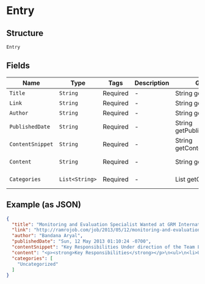 
# Entry

## Structure

`Entry`

## Fields

| Name | Type | Tags | Description | Getter | Setter |
|  --- | --- | --- | --- | --- | --- |
| `Title` | `String` | Required | - | String getTitle() | setTitle(String title) |
| `Link` | `String` | Required | - | String getLink() | setLink(String link) |
| `Author` | `String` | Required | - | String getAuthor() | setAuthor(String author) |
| `PublishedDate` | `String` | Required | - | String getPublishedDate() | setPublishedDate(String publishedDate) |
| `ContentSnippet` | `String` | Required | - | String getContentSnippet() | setContentSnippet(String contentSnippet) |
| `Content` | `String` | Required | - | String getContent() | setContent(String content) |
| `Categories` | `List<String>` | Required | - | List<String> getCategories() | setCategories(List<String> categories) |

## Example (as JSON)

```json
{
  "title": "Monitoring and Evaluation Specialist Wanted at GRM International",
  "link": "http://ramrojob.com/job/2013/05/12/monitoring-and-evaluation-specialist-wanted-at-grm-international.html",
  "author": "Bandana Aryal",
  "publishedDate": "Sun, 12 May 2013 01:10:24 -0700",
  "contentSnippet": "Key Responsibilities Under direction of the Team Leader, responsible for the design and roll out of programme M&#38;E plan, ...",
  "content": "<p><strong>Key Responsibilities</strong></p>\n<ul>\n<li>Under direction of the Team Leader, responsible for the design and roll out of programme M&amp;E plan, including design of the logframe and key performance indicators.</li>\n<li>Track programme progress against indicators and ensure early identification of any areas requiring remedial action.</li>\n<li>Carry out site visits and provide M&amp;E support and training for local partners.</li>\n<li>Harmonise programme monitoring indicators and systems with national M&amp;E systems.</li>\n<li>Promote use of data to inform decision making and link evidence-based approaches to achievement of results.</li>\n<li>Support operations research and specialised studies, such as client satisfaction, cost-effectiveness, and impact evaluation.</li>\n<li>Solicit and manage local data collection and research teams, as needed.</li>\n<li>Contribute to the preparation of regular progress reports, technical deliverables, presentations, and annual work plans.</li>\n</ul>\n<p><strong>Qualifications</strong></p>\n<ul>\n<li>Seven or more years of experience monitoring and evaluating reproductive health and family planning programmes, including promoting use of data for decision-making.</li>\n<li>Strong technical grasp of relevant health issues: sexual and reproductive health; family planning; maternal, new-born, and child health; HIV and AIDS; and health equity.</li>\n<li>Understanding of health market dynamics and the health system in Nepal.</li>\n<li>Demonstrated experience working with government, private sector, and nongovernmental health sector partners in Nepal, at national and decentralised levels.</li>\n<li>Experience supporting DFID, European Union, USAID, World Bank, or other donor-funded or government health programmes.</li>\n<li>Strong quantitative and qualitative research and analysis skills.</li>\n<li>Demonstrated experience with computerised management information systems, databases, MS Office, and other relevant skills.</li>\n<li>Ability to graphically present data in ways that engage and influence target audiences.</li>\n<li>Knowledge of in-country and international guidelines pertaining to research ethics.</li>\n<li>Strong personal qualities, including integrity, commitment to excellence, equality, openness, inclusiveness, and collegiality.</li>\n<li>Excellent written and spoken English required, local languages are a distinct advantage.</li>\n<li>Advanced degree/s in relevant discipline preferred.</li>\n<li>Nepali nationals strongly encouraged to apply.</li>\n</ul>\n<p>The post <a href=\"http://ramrojob.com/job/2013/05/12/monitoring-and-evaluation-specialist-wanted-at-grm-international.html\">Monitoring and Evaluation Specialist Wanted at GRM International</a> appeared first on <a href=\"http://ramrojob.com\">Ramro Job</a>.</p>",
  "categories": [
    "Uncategorized"
  ]
}
```

